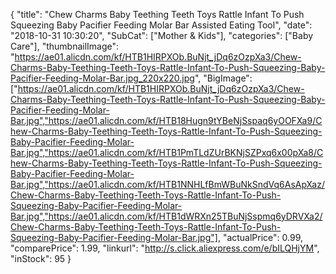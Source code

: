 {
	"title": "Chew Charms Baby Teething Teeth Toys Rattle Infant To Push Squeezing Baby Pacifier Feeding Molar Bar Assisted Eating Tool",
	"date": "2018-10-31 10:30:20",
	"SubCat": ["Mother & Kids"],
	"categories": ["Baby Care"],
	"thumbnailImage": "https://ae01.alicdn.com/kf/HTB1HIRPXOb.BuNjt_jDq6zOzpXa3/Chew-Charms-Baby-Teething-Teeth-Toys-Rattle-Infant-To-Push-Squeezing-Baby-Pacifier-Feeding-Molar-Bar.jpg_220x220.jpg",
	"BigImage": ["https://ae01.alicdn.com/kf/HTB1HIRPXOb.BuNjt_jDq6zOzpXa3/Chew-Charms-Baby-Teething-Teeth-Toys-Rattle-Infant-To-Push-Squeezing-Baby-Pacifier-Feeding-Molar-Bar.jpg","https://ae01.alicdn.com/kf/HTB18Hugn9tYBeNjSspaq6yOOFXa9/Chew-Charms-Baby-Teething-Teeth-Toys-Rattle-Infant-To-Push-Squeezing-Baby-Pacifier-Feeding-Molar-Bar.jpg","https://ae01.alicdn.com/kf/HTB1PmTLdZUrBKNjSZPxq6x00pXa8/Chew-Charms-Baby-Teething-Teeth-Toys-Rattle-Infant-To-Push-Squeezing-Baby-Pacifier-Feeding-Molar-Bar.jpg","https://ae01.alicdn.com/kf/HTB1NNHLfBmWBuNkSndVq6AsApXaz/Chew-Charms-Baby-Teething-Teeth-Toys-Rattle-Infant-To-Push-Squeezing-Baby-Pacifier-Feeding-Molar-Bar.jpg","https://ae01.alicdn.com/kf/HTB1dWRXn25TBuNjSspmq6yDRVXa2/Chew-Charms-Baby-Teething-Teeth-Toys-Rattle-Infant-To-Push-Squeezing-Baby-Pacifier-Feeding-Molar-Bar.jpg"],
	"actualPrice": 0.99,
	"comparePrice": 1.99,
	"linkurl": "http://s.click.aliexpress.com/e/bILQHjYM",
	"inStock": 95
}
